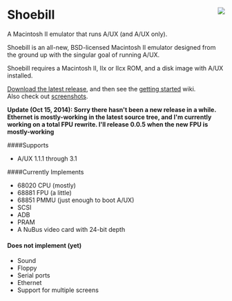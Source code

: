 <h1><img align=right src="../../../pruten.github.io/raw/master/web/stork_tiny_head3.jpg"/>Shoebill</h1>

A Macintosh II emulator that runs A/UX (and A/UX only). 

Shoebill is an all-new, BSD-licensed Macintosh II emulator designed from the ground up with the singular goal of running A/UX. 

Shoebill requires a Macintosh II, IIx or IIcx ROM, and a disk image with A/UX installed.

[Download the latest release], and then see the [getting started] wiki.  
Also check out [screenshots].

__Update (Oct 15, 2014): Sorry there hasn't been a new release in a while. Ethernet is mostly-working in the latest source tree, and I'm currently working on a total FPU rewrite. I'll release 0.0.5 when the new FPU is mostly-working__

####Supports
* A/UX 1.1.1 through 3.1

####Currently Implements
* 68020 CPU (mostly)
* 68881 FPU (a little)
* 68851 PMMU (just enough to boot A/UX)
* SCSI
* ADB
* PRAM
* A NuBus video card with 24-bit depth

#### Does not implement (yet)
* Sound
* Floppy
* Serial ports
* Ethernet
* Support for multiple screens

    
[Download the latest release]:https://github.com/pruten/Shoebill/releases
[getting started]:https://github.com/pruten/Shoebill/wiki/Getting-Started
[screenshots]:https://github.com/pruten/Shoebill/wiki/Screenshots
[Shoebill 0.0.4 is available (Now with Windows & Linux ports)]:https://github.com/pruten/Shoebill/releases

